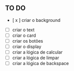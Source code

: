 ## TO DO

- [ x ] criar o background
- [ ] criar o text
- [ ] criar o card
- [ ] criar os botões
- [ ] criar o display
- [ ] criar a lógica de calcular
- [ ] criar a lógica de limpar
- [ ] criar a lógica de backspace
